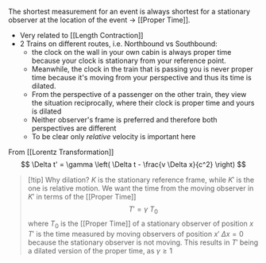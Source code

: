 The shortest measurement for an event is always shortest for a stationary observer at the location of the event -> [[Proper Time]].
* Very related to [[Length Contraction]]
* 2 Trains on different routes, i.e. Northbound vs Southbound: 
	* the clock on the wall in your own cabin is always proper time because your clock is stationary from your reference point. 
	* Meanwhile, the clock in the train that is passing you is never proper time because it's moving from your perspective and thus its time is dilated.
	* From the perspective of a passenger on the other train, they view the situation reciprocally, where their clock is proper time and yours is dilated
	* Neither observer's frame is preferred and therefore both perspectives are different
	* To be clear only *relative* velocity is important here

From [[Lorentz Transformation]]
$$
\Delta t' = \gamma \left( \Delta t - \frac{v \Delta x}{c^2} \right)
$$

> [!tip] Why dilation?
> $K$ is the stationary reference frame, while $K'$ is the one is relative motion.
>We want the time from the moving observer in $K'$ in terms of the [[Proper Time]]
> $$
> T' = \gamma\ T_{0}
> $$
> where $T_{0}$ is the [[Proper Time]] of a stationary observer of position $x$
> $T'$ is the time measured by moving observers of position $x'$
> $\Delta x = 0$ because the stationary observer is not moving. 
> This results in $T'$ being a dilated version of the proper time, as $\gamma \geq 1$
